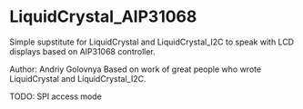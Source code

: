 # LiquidCrystal_AIP31068

Simple supstitute for LiquidCrystal and LiquidCrystal_I2C to speak with LCD displays based on AIP31068 controller.

Author: Andriy Golovnya
Based on work of great people who wrote LiquidCrystal and LiquidCrystal_I2C.

TODO: SPI access mode
